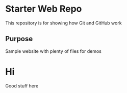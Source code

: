 # Starter Web Repo

This repository is for showing how Git and GitHub work

## Purpose

Sample website with plenty of files for demos

# Hi

Good stuff here